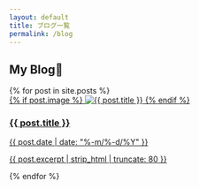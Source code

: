 ```yaml
---
layout: default
title: ブログ一覧
permalink: /blog
---
```


<div id="blog" class="page">
    <h2>My Blog📝</h2>
    <div class="blog-list">
    {% for post in site.posts %}
        <div class="blog-item">
            <a href="{{ post.url | relative_url }}">
                {% if post.image %}
                    <img src="{{ post.image | relative_url }}" alt="{{ post.title }}" class="thumb-img" />
                {% endif %}
                <h3>{{ post.title }}</h3>
                <p class="post-date">{{ post.date | date: "%-m/%-d/%Y" }}</p>
                <p class="blog-excerpt">{{ post.excerpt | strip_html | truncate: 80 }}</p>
            </a>
        </div>
    {% endfor %}
  </div>
</div>
